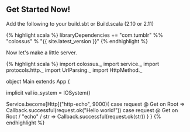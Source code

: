 <h2>Get Started Now!</h2>

Add the following to your build.sbt or Build.scala (2.10 or 2.11)

{% highlight scala %}
libraryDependencies += "com.tumblr" %% "colossus" % "{{ site.latest_version }}"
{% endhighlight %}

Now let's make a little server.

{% highlight scala %}
import colossus._
import service._
import protocols.http._
import UrlParsing._
import HttpMethod._

object Main extends App {
  
  implicit val io_system = IOSystem()

  Service.become[Http]("http-echo", 9000){
    case request @ Get on Root => Callback.successful(request.ok("Hello world!"))
    case request @ Get on Root / "echo" / str => Callback.successful(request.ok(str))
  }
}
{% endhighlight %}




